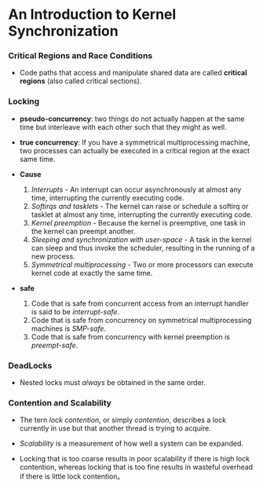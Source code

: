 # An Introduction to Kernel Synchronization

### Critical Regions and Race Conditions
* Code paths that access and manipulate shared data are called **critical regions** (also called critical sections).


### Locking
* **pseudo-concurrency**: two things do not actually happen at the same time but interleave with each other such that they might as well.

* **true concurrency**: If you have a symmetrical multiprocessing machine, two processes can actually be executed in a critical region at the exact same time.
* **Cause**
  1. *Interrupts* - An interrupt can occur asynchronously at almost any time, interrupting the currently executing code.
  2. *Softirqs and tasklets* - The kernel can raise or schedule a softirq or tasklet at almost any time, interrupting the currently executing code.
  3. *Kernel preemption* - Because the kernel is preemptive, one task in the kernel can preempt another.
  4. *Sleeping and synchronization with user-space* - A task in the kernel can sleep and thus invoke the scheduler, resulting in the running of a new process.
  5. *Symmetrical multiprocessing* - Two or more processors can execute kernel code at exactly the same time.
* **safe**
  1. Code that is safe from concurrent access from an interrupt handler is said to be *interrupt-safe*.
  2. Code that is safe from concurrency on symmetrical multiprocessing machines is *SMP-safe*.
  3. Code that is safe from concurrency with kernel preemption is *preempt-safe*.
  
  
 ### DeadLocks
 * Nested locks must *always* be obtained in the same order.


### Contention and Scalability
* The tern *lock contention*, or simply *contention*, describes a lock currently in use but that another thread is trying to acquire.

* *Scalability* is a measurement of how well a system can be expanded.
* Locking that is too coarse results in poor scalability if there is high lock contention, whereas locking that is too fine results in wasteful overhead if there is little lock contention。

